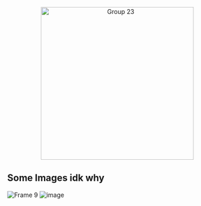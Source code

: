 <p align="center">
  <img width="350" alt="Group 23" src="https://github.com/SilverDemons-PK/3D-Platformer-Kit/assets/92097566/630fc077-3997-4fc2-b25f-03419cf02dae">
</p>

## Some Images idk why
![Frame 9](https://github.com/SilverDemons-PK/3D-Platformer-Kit/assets/92097566/b52ea09b-72e7-473b-aa42-db2e7b0e9204)
![image](https://github.com/SilverDemons-PK/3D-Platformer-Kit/assets/92097566/dea51da9-734a-4173-9fc7-3143a296538a)
